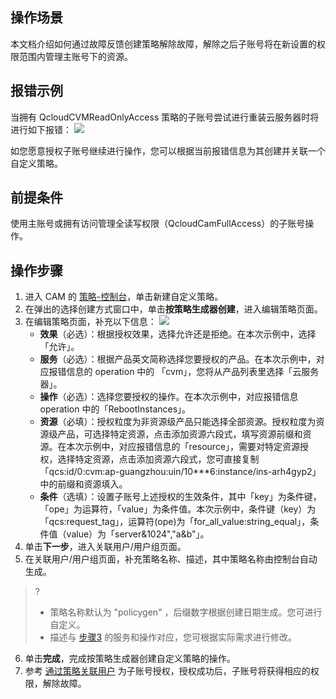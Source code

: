 ## 操作场景

本文档介绍如何通过故障反馈创建策略解除故障，解除之后子账号将在新设置的权限范围内管理主账号下的资源。

## 报错示例

当拥有 QcloudCVMReadOnlyAccess 策略的子账号尝试进行重装云服务器时将进行如下报错：
![](https://qcloudimg.tencent-cloud.cn/raw/8265f03d574a1a774c959bc24ad63f20.png)

如您愿意授权子账号继续进行操作，您可以根据当前报错信息为其创建并关联一个自定义策略。

## 前提条件

使用主账号或拥有访问管理全读写权限（QcloudCamFullAccess）的子账号操作。

## 操作步骤

1. 进入 CAM 的 [策略-控制台](https://console.cloud.tencent.com/cam/policy)，单击新建自定义策略。
2. 在弹出的选择创建方式窗口中，单击**按策略生成器创建**，进入编辑策略页面。
3. 在编辑策略页面，补充以下信息：[](id:3)
   ![](https://qcloudimg.tencent-cloud.cn/raw/bf9586af27838e4e6fd2295443803ea1.png)
   - **效果**（必选）：根据授权效果，选择允许还是拒绝。在本次示例中，选择「允许」。
   - **服务**（必选）：根据产品英文简称选择您要授权的产品。在本次示例中，对应报错信息的 operation 中的 「cvm」，您将从产品列表里选择「云服务器」。
   - **操作**（必选）：选择您要授权的操作。在本次示例中，对应报错信息 operation 中的「RebootInstances」。
   - **资源**（必填）：授权粒度为非资源级产品只能选择全部资源。授权粒度为资源级产品，可选择特定资源，点击添加资源六段式，填写资源前缀和资源。在本次示例中，对应报错信息的「resource」，需要对特定资源授权，选择特定资源，点击添加资源六段式，您可直接复制「qcs:id/0:cvm:ap-guangzhou:uin/10***6:instance/ins-arh4gyp2」中的前缀和资源填入。
   - **条件**（选填）：设置子账号上述授权的生效条件，其中「key」为条件键，「ope」为运算符，「value」为条件值。本次示例中，条件键（key）为「qcs:request_tag」，运算符(ope)为「for_all_value:string_equal」，条件值（value）为「server&1024","a&b"」。
4. 单击**下一步**，进入关联用户/用户组页面。
5. 在关联用户/用户组页面，补充策略名称、描述，其中策略名称由控制台自动生成。

> ? 
>
> - 策略名称默认为 "policygen" ，后缀数字根据创建日期生成。您可进行自定义。
> - 描述与 [步骤3](#3) 的服务和操作对应，您可根据实际需求进行修改。

6. 单击**完成**，完成按策略生成器创建自定义策略的操作。
7. 参考 [通过策略关联用户](https://cloud.tencent.com/document/product/598/10602#.E9.80.9A.E8.BF.87.E7.AD.96.E7.95.A5.E5.85.B3.E8.81.94.E7.94.A8.E6.88.B7.2F.E7.94.A8.E6.88.B7.E7.BB.84) 为子账号授权，授权成功后，子账号将获得相应的权限，解除故障。
